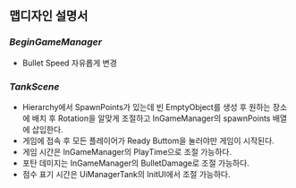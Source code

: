 ## 맵디자인 설명서

### _BeginGameManager_
* Bullet Speed 자유롭게 변경

### _TankScene_
* Hierarchy에서 SpawnPoints가 있는데 빈 EmptyObject를 생성 후 원하는 장소에 배치 후 Rotation을 알맞게 조절하고 InGameManager의 spawnPoints 배열에 삽입한다.
* 게임에 접속 후 모든 플레이어가 Ready Buttom을 눌러야만 게임이 시작된다.
* 게임 시간은 InGameManager의 PlayTime으로 조절 가능하다.
* 포탄 데미지는 InGameManager의 BulletDamage로 조절 가능하다.
* 점수 표기 시간은 UiManagerTank의 InitUI에서 조절 가능하다.
